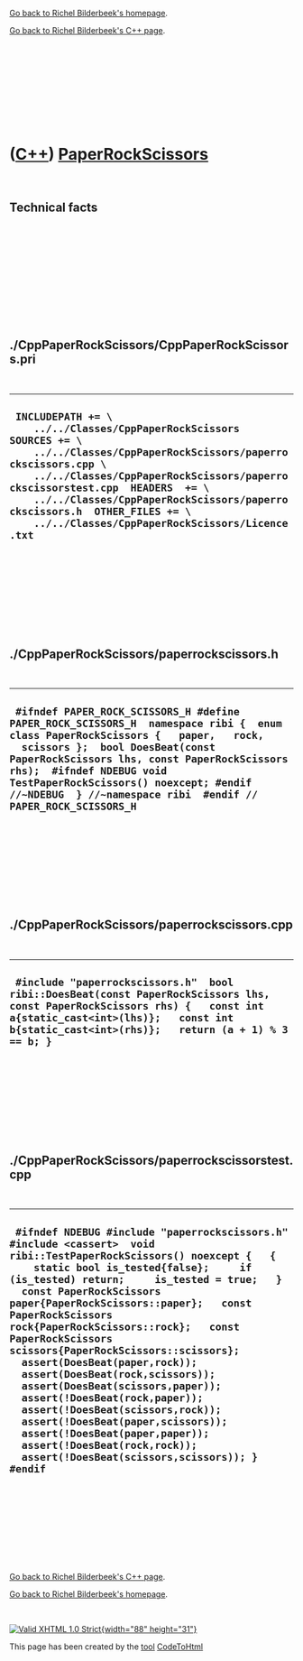 [Go back to Richel Bilderbeek's homepage](index.htm).

[Go back to Richel Bilderbeek's C++ page](Cpp.htm).

 

 

 

 

 

([C++](Cpp.htm)) [PaperRockScissors](CppPaperRockScissors.htm)
==============================================================

 

Technical facts
---------------

 

 

 

 

 

 

./CppPaperRockScissors/CppPaperRockScissors.pri
-----------------------------------------------

 

  ---------------------------------------------------------------------------------------------------------------------------------------------------------------------------------------------------------------------------------------------------------------------------------------------------------------------------------------------------------
  ` INCLUDEPATH += \     ../../Classes/CppPaperRockScissors  SOURCES += \     ../../Classes/CppPaperRockScissors/paperrockscissors.cpp \     ../../Classes/CppPaperRockScissors/paperrockscissorstest.cpp  HEADERS  += \     ../../Classes/CppPaperRockScissors/paperrockscissors.h  OTHER_FILES += \     ../../Classes/CppPaperRockScissors/Licence.txt`
  ---------------------------------------------------------------------------------------------------------------------------------------------------------------------------------------------------------------------------------------------------------------------------------------------------------------------------------------------------------

 

 

 

 

 

./CppPaperRockScissors/paperrockscissors.h
------------------------------------------

 

  ---------------------------------------------------------------------------------------------------------------------------------------------------------------------------------------------------------------------------------------------------------------------------------------------------------------------------------------------------------
  ` #ifndef PAPER_ROCK_SCISSORS_H #define PAPER_ROCK_SCISSORS_H  namespace ribi {  enum class PaperRockScissors {   paper,   rock,   scissors };  bool DoesBeat(const PaperRockScissors lhs, const PaperRockScissors rhs);  #ifndef NDEBUG void TestPaperRockScissors() noexcept; #endif //~NDEBUG  } //~namespace ribi  #endif // PAPER_ROCK_SCISSORS_H`
  ---------------------------------------------------------------------------------------------------------------------------------------------------------------------------------------------------------------------------------------------------------------------------------------------------------------------------------------------------------

 

 

 

 

 

./CppPaperRockScissors/paperrockscissors.cpp
--------------------------------------------

 

  -----------------------------------------------------------------------------------------------------------------------------------------------------------------------------------------------------------------------------
  ` #include "paperrockscissors.h"  bool ribi::DoesBeat(const PaperRockScissors lhs, const PaperRockScissors rhs) {   const int a{static_cast<int>(lhs)};   const int b{static_cast<int>(rhs)};   return (a + 1) % 3 == b; }`
  -----------------------------------------------------------------------------------------------------------------------------------------------------------------------------------------------------------------------------

 

 

 

 

 

./CppPaperRockScissors/paperrockscissorstest.cpp
------------------------------------------------

 

  -------------------------------------------------------------------------------------------------------------------------------------------------------------------------------------------------------------------------------------------------------------------------------------------------------------------------------------------------------------------------------------------------------------------------------------------------------------------------------------------------------------------------------------------------------------------------------------------------------------------------------------------------------------------------------------------------------------------------------------------
  ` #ifndef NDEBUG #include "paperrockscissors.h"  #include <cassert>  void ribi::TestPaperRockScissors() noexcept {   {     static bool is_tested{false};     if (is_tested) return;     is_tested = true;   }   const PaperRockScissors paper{PaperRockScissors::paper};   const PaperRockScissors rock{PaperRockScissors::rock};   const PaperRockScissors scissors{PaperRockScissors::scissors};   assert(DoesBeat(paper,rock));   assert(DoesBeat(rock,scissors));   assert(DoesBeat(scissors,paper));    assert(!DoesBeat(rock,paper));   assert(!DoesBeat(scissors,rock));   assert(!DoesBeat(paper,scissors));    assert(!DoesBeat(paper,paper));   assert(!DoesBeat(rock,rock));   assert(!DoesBeat(scissors,scissors)); } #endif`
  -------------------------------------------------------------------------------------------------------------------------------------------------------------------------------------------------------------------------------------------------------------------------------------------------------------------------------------------------------------------------------------------------------------------------------------------------------------------------------------------------------------------------------------------------------------------------------------------------------------------------------------------------------------------------------------------------------------------------------------------

 

 

 

 

 

[Go back to Richel Bilderbeek's C++ page](Cpp.htm).

[Go back to Richel Bilderbeek's homepage](index.htm).

 

[![Valid XHTML 1.0 Strict](valid-xhtml10.png){width="88"
height="31"}](http://validator.w3.org/check?uri=referer)

This page has been created by the [tool](Tools.htm)
[CodeToHtml](ToolCodeToHtml.htm)
